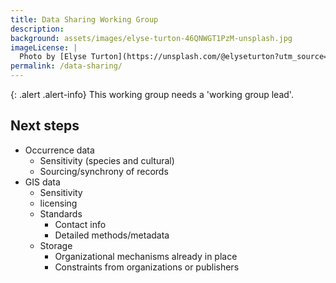 ```yaml
---
title: Data Sharing Working Group
description: 
background: assets/images/elyse-turton-46QNWGT1PzM-unsplash.jpg
imageLicense: |
  Photo by [Elyse Turton](https://unsplash.com/@elyseturton?utm_source=unsplash&utm_medium=referral&utm_content=creditCopyText) on [Unsplash](https://unsplash.com/@elyseturton?utm_source=unsplash&utm_medium=referral&utm_content=creditCopyText)  
permalink: /data-sharing/
---
```


{: .alert .alert-info}
This working group needs a 'working group lead'.

## Next steps

- Occurrence data
  - Sensitivity (species and cultural)
  - Sourcing/synchrony of records
- GIS data
  - Sensitivity
  - licensing
  - Standards
      - Contact info
      - Detailed methods/metadata
  - Storage
      - Organizational mechanisms already in place
      - Constraints from organizations or publishers
